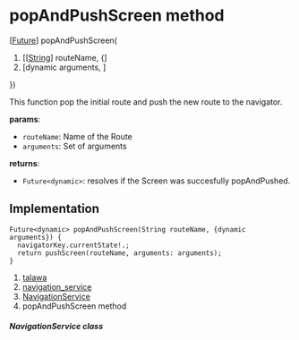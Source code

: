 
<div>

# popAndPushScreen method

</div>


[[Future](https://api.flutter.dev/flutter/dart-core/Future-class.html)]
popAndPushScreen(

1.  [[[String](https://api.flutter.dev/flutter/dart-core/String-class.html)]
    routeName, {]
2.  [dynamic arguments,
    ]

})



This function pop the initial route and push the new route to the
navigator.

**params**:

-   `routeName`: Name of the Route
-   `arguments`: Set of arguments

**returns**:

-   `Future<dynamic>`: resolves if the Screen was succesfully
    popAndPushed.



## Implementation

``` language-dart
Future<dynamic> popAndPushScreen(String routeName, {dynamic arguments}) {
  navigatorKey.currentState!.;
  return pushScreen(routeName, arguments: arguments);
}
```







1.  [talawa](../../index.html)
2.  [navigation_service](../../services_navigation_service/)
3.  [NavigationService](../../services_navigation_service/NavigationService-class.html)
4.  popAndPushScreen method

##### NavigationService class







